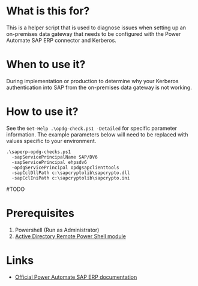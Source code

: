 # What is this for?
This is a helper script that is used to diagnose issues when setting up an on-premises data gateway that needs to be configured with the Power Automate SAP ERP connector and Kerberos.

# When to use it?
During implementation or production to determine why your Kerberos authentication into SAP from the on-premises data gateway is not working.

# How to use it?
See the `Get-Help .\opdg-check.ps1 -Detailed` for specific parameter information. The example parameters below will need to be replaced with values specific to your environment.
```
.\saperp-opdg-checks.ps1
  -sapServicePrincipalName SAP/DV6
  -sapServicePrincipal ehpsdv6
  -opdgServicePrincipal opdgsapclienttools
  -sapCclDllPath c:\sapcryptolib\sapcrypto.dll
  -sapCclIniPath c:\sapcryptolib\sapcrypto.ini
```
#TODO
# Prerequisites
1. Powershell (Run as Administrator)
2. [Active Directory Remote Power Shell module](https://go.microsoft.com/fwlink/?linkid=2243545)

# Links
- [Official Power Automate SAP ERP documentation](https://go.microsoft.com/fwlink/?linkid=2243722)
